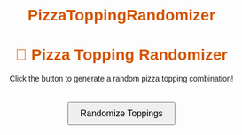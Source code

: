 # PizzaToppingRandomizer
<!DOCTYPE html>
<html lang="en">
<head>
  <meta charset="UTF-8">
  <title>Pizza Topping Randomizer</title>
  <style>
    body { font-family: Arial, sans-serif; text-align: center; padding: 40px; }
    h1 { color: #d35400; }
    button { padding: 10px 20px; font-size: 16px; margin-top: 20px; }
    ul { list-style-type: none; padding: 0; }
    li { font-size: 18px; margin: 5px 0; }
  </style>
</head>
<body>
  <h1>🍕 Pizza Topping Randomizer</h1>
  <p>Click the button to generate a random pizza topping combination!</p>
  <button onclick="generateToppings()">Randomize Toppings</button>
  <ul id="toppingList"></ul>

  <script>
    const toppings = ["Mushrooms", "Broccoli", "Tomatoes", "Pepperoni", "Onions", "Olives"];

    function generateToppings() {
      const totalToppings = Math.floor(Math.random() * 3) + 3; // 3 to 5 toppings
      const toppingCounts = {};

      toppings.forEach(t => toppingCounts[t] = 0);

      let count = 0;
      while (count < totalToppings) {
        const topping = toppings[Math.floor(Math.random() * toppings.length)];
        if (toppingCounts[topping] < 3) {
          toppingCounts[topping]++;
          count++;
        }
      }

      const list = document.getElementById("toppingList");
      list.innerHTML = "";
      for (const [topping, qty] of Object.entries(toppingCounts)) {
        if (qty > 0) {
          const li = document.createElement("li");
          li.textContent = `${qty} × ${topping}`;
          list.appendChild(li);
        }
      }
    }
  </script>
</body>
</html>
